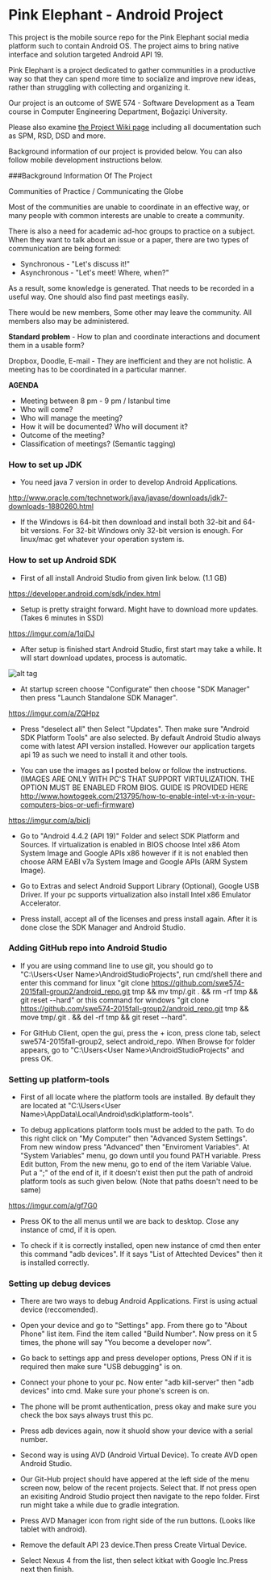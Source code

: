 # Pink Elephant - Android Project

This project is the mobile source repo for the Pink Elephant social media platform such to contain Android OS. 
The project aims to bring native interface and solution targeted Android API 19.

Pink Elephant is a project dedicated to gather communities in a productive way so that they can spend more time to socialize and improve new ideas, rather than struggling with collecting and organizing it.  

Our project is an outcome of SWE 574 - Software Development as a Team course in Computer Engineering Department, Boğaziçi University.

Please also examine [the Project Wiki page](https://github.com/swe574-2015fall-group2/core_repo/wiki/Pink-Elephant-Wiki) including all documentation such as SPM, RSD, DSD and more.  

Background information of our project is provided below. You can also follow mobile development instructions below.

###Background Information Of The Project 

Communities of Practice / Communicating the Globe
 
Most of the communities are unable to coordinate in an effective way, or many people with common interests are unable to create a community.
 
There is also a need for academic ad-hoc groups to practice on a subject. When they want to talk about an issue or a paper, there are two types of communication are being formed:
 
- Synchronous - "Let's discuss it!"
- Asynchronous - "Let's meet! Where, when?"
 
As a result, some knowledge is generated. That needs to be recorded in a useful way. One should also find past meetings easily.
 
There would be new members, Some other may leave the community. All members also may be administered.
 
**Standard problem** - How to plan and coordinate interactions and document them in a usable form?
 
Dropbox, Doodle, E-mail - They are inefficient and they are not holistic. A meeting has to be coordinated in a particular manner.
 
**AGENDA**

- Meeting between 8 pm - 9 pm / Istanbul time
- Who will come?
- Who will manage the meeting?
- How it will be documented? Who will document it?
- Outcome of the meeting?
- Classification of meetings? (Semantic tagging)  

### How to set up JDK

- You need java 7 version in order to develop Android Applications.

http://www.oracle.com/technetwork/java/javase/downloads/jdk7-downloads-1880260.html

- If the Windows is 64-bit then download and install both 32-bit and 64-bit versions. For 32-bit Windows only 32-bit version is enough. For linux/mac get whatever your operation system is.

### How to set up Android SDK

- First of all install Android Studio from given link below. (1.1 GB)

https://developer.android.com/sdk/index.html

- Setup is pretty straight forward. Might have to download more updates. (Takes 6 minutes in SSD)

https://imgur.com/a/1qiDJ

- After setup is finished start Android Studio, first start may take a while. It will start download updates, process is automatic.

![alt tag](http://i67.tinypic.com/30kdrnl.png)

- At startup screen choose "Configurate" then choose "SDK Manager" then press "Launch Standalone SDK Manager".

https://imgur.com/a/ZQHpz

- Press "deselect all" then Select "Updates". Then make sure "Android SDK Platform Tools" are also selected. By default Android Studio always come with latest API version installed. However our application targets api 19 as such we need to install it and other tools.

- You can use the images as I posted below or follow the instructions. (IMAGES ARE ONLY WITH PC'S THAT SUPPORT VIRTULIZATION. THE OPTION MUST BE ENABLED FROM BIOS. GUIDE IS PROVIDED HERE http://www.howtogeek.com/213795/how-to-enable-intel-vt-x-in-your-computers-bios-or-uefi-firmware)

https://imgur.com/a/bicIj

- Go to "Android 4.4.2 (API 19)" Folder and select SDK Platform and Sources. If virtualization is enabled in BIOS choose Intel x86 Atom System Image and Google APIs x86 however if it is not enabled then choose ARM EABI v7a System Image and Google APIs (ARM System Image).

- Go to Extras and select Android Support Library (Optional), Google USB Driver. If your pc supports virtualization also install Intel x86 Emulator Accelerator.

- Press install, accept all of the licenses and press install again. After it is done close the SDK Manager and Android Studio.

### Adding GitHub repo into Android Studio

- If you are using command line to use git, you should go to "C:\Users\<User Name>\AndroidStudioProjects", run cmd/shell there and enter this command for linux "git clone https://github.com/swe574-2015fall-group2/android_repo.git tmp && mv tmp/.git . && rm -rf tmp && git reset --hard" or this command for windows "git clone https://github.com/swe574-2015fall-group2/android_repo.git tmp && move tmp/.git . && del -rf tmp && git reset --hard".

- For GitHub Client, open the gui, press the + icon, press clone tab, select swe574-2015fall-group2, select android_repo. When Browse for folder appears, go to "C:\Users\<User Name>\AndroidStudioProjects" and press OK.

### Setting up platform-tools

- First of all locate where the platform tools are installed. By default they are located at "C:\Users\<User Name>\AppData\Local\Android\sdk\platform-tools".

- To debug applications platform tools must be added to the path. To do this right click on "My Computer" then "Advanced System Settings". From new window press "Advanced" then "Enviroment Variables". At "System Variables" menu, go down until you found PATH variable. Press Edit button, From the new menu, go to end of the item Variable Value. Put a ";" of the end of it, if it doesn't exist then put the path of android platform tools as such given below. (Note that paths doesn't need to be same)

https://imgur.com/a/gf7G0

- Press OK to the all menus until we are back to desktop. Close any instance of cmd, if it is open.

- To check if it is correctly installed, open new instance of cmd then enter this command "adb devices". If it says "List of Attechted Devices" then it is installed correctly.

### Setting up debug devices

- There are two ways to debug Android Applications. First is using actual device (reccomended).
- Open your device and go to "Settings" app. From there go to "About Phone" list item. Find the item called "Build Number". Now press on it 5 times, the phone will say "You become a developer now".
- Go back to settings app and press developer options, Press ON if it is required then make sure "USB debugging" is on.
- Connect your phone to your pc. Now enter "adb kill-server" then "adb devices" into cmd. Make sure your phone's screen is on.
- The phone will be promt authentication, press okay and make sure you check the box says always trust this pc.
- Press adb devices again, now it shuold show your device with a serial number.

- Second way is using AVD (Android Virtual Device). To create AVD open Android Studio.
- Our Git-Hub project should have appered at the left side of the menu screen now, below of the recent projects. Select that. If not press open an exisiting Android Studio project then navigate to the repo folder. First run might take a while due to gradle integration.
- Press AVD Manager icon from right side of the run buttons. (Looks like tablet with android).
- Remove the default API 23 device.Then press Create Virtual Device.
- Select Nexus 4 from the list, then select kitkat with Google Inc.Press next then finish.





 






